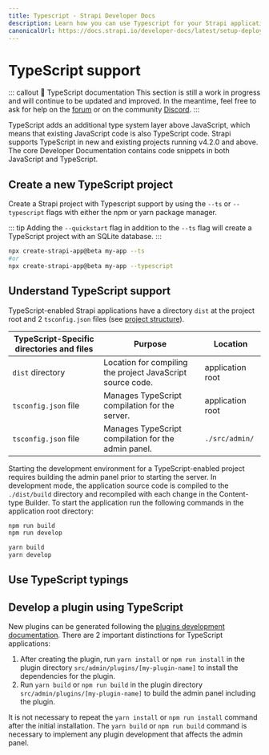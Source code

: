 ```yaml
---
title: Typescript - Strapi Developer Docs
description: Learn how you can use Typescript for your Strapi application.
canonicalUrl: https://docs.strapi.io/developer-docs/latest/setup-deployment-guides/configurations/databases/typescript.html
---
```


# TypeScript support

::: callout 🚧  TypeScript documentation
This section is still a work in progress and will continue to be updated and improved. In the meantime, feel free to ask for help on the [forum](https://forum.strapi.io/) or on the community [Discord](https://discord.strapi.io).
:::

TypeScript adds an additional type system layer above JavaScript, which means that existing JavaScript code is also TypeScript code. Strapi supports TypeScript in new and existing projects running v4.2.0 and above. The core Developer Documentation contains code snippets in both JavaScript and TypeScript.

## Create a new TypeScript project

Create a Strapi project with Typescript support by using the `--ts` or `--typescript` flags with either the npm or yarn package manager.

::: tip
Adding the `--quickstart` flag in addition to the `--ts` flag will create a TypeScript project with an SQLite database.
:::

<!-- UPDATE these code blocks for the stable release-->

<code-group>

<code-block title="NPM">

```sh
npx create-strapi-app@beta my-app --ts
#or
npx create-strapi-app@beta my-app --typescript
```

</code-block>

<!-- <code-block title="YARN">
```sh
yarn create-strapi-app@latest my-project --ts

# or

yarn create-strapi-app@latest my-project --typescript
```
</code-block> -->

</code-group>

## Understand TypeScript support

TypeScript-enabled Strapi applications have a directory `dist` at the project root and 2 `tsconfig.json` files (see [project structure](/developer-docs/latest/setup-deployment-guides/file-structure.md)).

| TypeScript-Specific directories and files | Purpose                                                     | Location         |
|-------------------------------------------|-------------------------------------------------------------|------------------|
| `dist` directory                          |  Location for compiling the project JavaScript source code. | application root |
| `tsconfig.json` file                      | Manages TypeScript compilation for the server.              | application root |
| `tsconfig.json` file                      | Manages TypeScript compilation for the admin panel.         | `./src/admin/`   |

Starting the development environment for a TypeScript-enabled project requires building the admin panel prior to starting the server. In development mode, the application source code is compiled to the `./dist/build` directory and recompiled with each change in the Content-type Builder. To start the application run the following commands in the application root directory:

<code-group>

<code-block title="NPM">

```sh
npm run build
npm run develop
```

</code-block>

 <code-block title="YARN">

```sh
yarn build
yarn develop
```

</code-block>

</code-group>

## Use TypeScript typings

<!--Something here -->

## Develop a plugin using TypeScript

New plugins can be generated following the [plugins development documentation](/developer-docs/latest/development/plugins-development.md). There are 2 important distinctions for TypeScript applications:

1. After creating the plugin, run `yarn install` or `npm run install` in the plugin directory `src/admin/plugins/[my-plugin-name]` to install the dependencies for the plugin.
2. Run `yarn build` or `npm run build` in the plugin directory `src/admin/plugins/[my-plugin-name]` to build the admin panel including the plugin.

It is not necessary to repeat the `yarn install` or `npm run install` command after the initial installation. The `yarn build` or `npm run build` command is necessary to implement any plugin development that affects the admin panel.

<!-- 

::: caution 
    The plugin name must be kebab-case.
    Example: an-example-of-kebab-case
    :::


- link to normal plugin dev information
- New: there is a typescript option in the "strapi generate plugin" that launches the interactive CLI
- use the yarn build && yarn develop to build the admin and compile the JS version to the dist folder. 
- >

<!--- a `tsconfig.json` file at the root of the project, to manage TypeScript compilation for the server,

- a `/src/admin/tsconfig.json` to manage TypeScript compilation for the admin panel. 

TypeScript-enabled projects also contain a `dist` directory, which is used to compile the project JavaScript source code. -->
